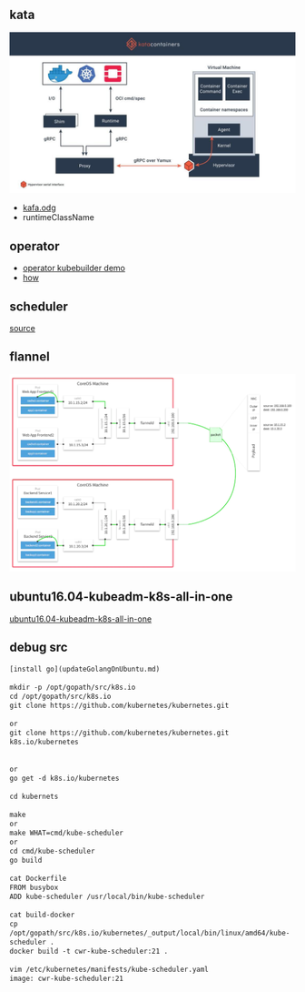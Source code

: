## kata

![kata architecture](files/kata.jpeg)

- [kafa.odg](files/31-kafa.odg)
- runtimeClassName

## operator
- [operator kubebuilder demo](operator.md)
- [how](operator-how.md)

## scheduler
[source](files/01-k8s-scheduler.odg)

## flannel
![flannel](files/flannel.webp)

## ubuntu16.04-kubeadm-k8s-all-in-one
[ubuntu16.04-kubeadm-k8s-all-in-one](ubuntu16.04-kubeadm-k8s-all-in-one.md)


## debug src
```
[install go](updateGolangOnUbuntu.md)

mkdir -p /opt/gopath/src/k8s.io
cd /opt/gopath/src/k8s.io
git clone https://github.com/kubernetes/kubernetes.git

or
git clone https://github.com/kubernetes/kubernetes.git k8s.io/kubernetes


or
go get -d k8s.io/kubernetes

cd kubernets

make
or
make WHAT=cmd/kube-scheduler
or 
cd cmd/kube-scheduler
go build

cat Dockerfile
FROM busybox
ADD kube-scheduler /usr/local/bin/kube-scheduler

cat build-docker
cp /opt/gopath/src/k8s.io/kubernetes/_output/local/bin/linux/amd64/kube-scheduler .
docker build -t cwr-kube-scheduler:21 .

vim /etc/kubernetes/manifests/kube-scheduler.yaml
image: cwr-kube-scheduler:21

```